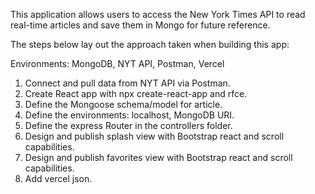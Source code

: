 This application allows users to access the New York Times API to read real-time articles and save them in Mongo for future reference.

The steps below lay out the approach taken when building this app:

Environments: MongoDB, NYT API, Postman, Vercel

1. Connect and pull data from NYT API via Postman.
2. Create React app with npx create-react-app and rfce.
3. Define the Mongoose schema/model for article.
4. Define the environments: localhost, MongoDB URI.
5. Define the express Router in the controllers folder.
6. Design and publish splash view with Bootstrap react and scroll capabilities.
7. Design and publish favorites view with Bootstrap react and scroll capabilities.
8. Add vercel json.